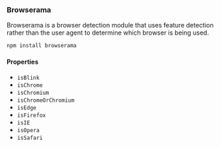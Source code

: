 ### Browserama

Browserama is a browser detection module that uses feature detection rather than
the user agent to determine which browser is being used.

```sh
npm install browserama
```

#### Properties

- `isBlink`
- `isChrome`
- `isChromium`
- `isChromeOrChromium`
- `isEdge`
- `isFirefox`
- `isIE`
- `isOpera`
- `isSafari`
